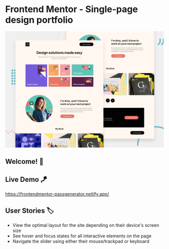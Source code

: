 # Frontend Mentor - Single-page design portfolio

![Design preview for the Single-page design portfolio coding challenge](./preview.jpg)

## Welcome! 👋

## Live Demo 🪁

<a href="https://frontendmentor-passgenerator.netlify.app/" target="_new">https://frontendmentor-passgenerator.netlify.app/</a>

## User Stories 🏷️

- View the optimal layout for the site depending on their device's screen size
- See hover and focus states for all interactive elements on the page
- Navigate the slider using either their mouse/trackpad or keyboard
